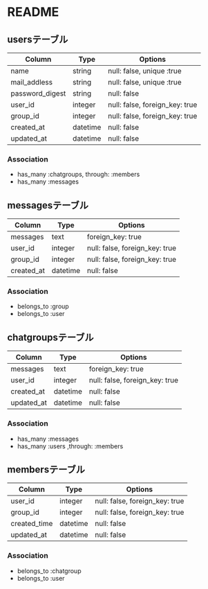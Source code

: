 # README

## usersテーブル

|Column|Type|Options|
|------|----|-------|
|name|string|null: false, unique :true|
|mail_addless|string|null: false, unique :true|
|password_digest|string|null: false|
|user_id|integer|null: false, foreign_key: true|
|group_id|integer|null: false, foreign_key: true|
|created_at|datetime|null: false|
|updated_at|datetime|null: false|

### Association
- has_many :chatgroups, through: :members
- has_many :messages

## messagesテーブル

|Column|Type|Options|
|------|----|-------|
|messages|text|foreign_key: true|
|user_id|integer|null: false, foreign_key: true|
|group_id|integer|null: false, foreign_key: true|
|created_at|datetime|null: false|

### Association
- belongs_to :group
- belongs_to :user

## chatgroupsテーブル

|Column|Type|Options|
|------|----|-------|
|messages|text|foreign_key: true|
|user_id|integer|null: false, foreign_key: true|
|created_at|datetime|null: false|
|updated_at|datetime|null: false|

### Association
- has_many :messages
- has_many :users ,through: :members

## membersテーブル

|Column|Type|Options|
|------|----|-------|
|user_id|integer|null: false, foreign_key: true|
|group_id|integer|null: false, foreign_key: true|
|created_time|datetime|null: false|
|updated_at|datetime|null: false|

### Association
- belongs_to :chatgroup
- belongs_to :user